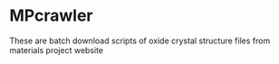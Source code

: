 # MPcrawler
These are batch download scripts of oxide crystal structure files from materials project website
